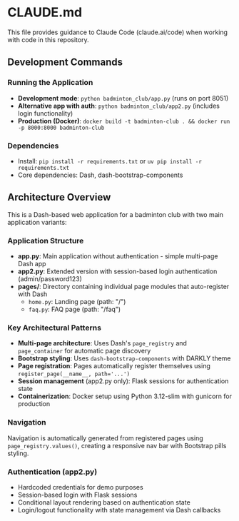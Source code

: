 # CLAUDE.md

This file provides guidance to Claude Code (claude.ai/code) when working with code in this repository.

## Development Commands

### Running the Application
- **Development mode**: `python badminton_club/app.py` (runs on port 8051)
- **Alternative app with auth**: `python badminton_club/app2.py` (includes login functionality)
- **Production (Docker)**: `docker build -t badminton-club . && docker run -p 8000:8000 badminton-club`

### Dependencies
- Install: `pip install -r requirements.txt` or `uv pip install -r requirements.txt`
- Core dependencies: Dash, dash-bootstrap-components

## Architecture Overview

This is a Dash-based web application for a badminton club with two main application variants:

### Application Structure
- **app.py**: Main application without authentication - simple multi-page Dash app
- **app2.py**: Extended version with session-based login authentication (admin/password123)
- **pages/**: Directory containing individual page modules that auto-register with Dash
  - `home.py`: Landing page (path: "/")
  - `faq.py`: FAQ page (path: "/faq")

### Key Architectural Patterns
- **Multi-page architecture**: Uses Dash's `page_registry` and `page_container` for automatic page discovery
- **Bootstrap styling**: Uses `dash-bootstrap-components` with DARKLY theme
- **Page registration**: Pages automatically register themselves using `register_page(__name__, path='...')`
- **Session management** (app2.py only): Flask sessions for authentication state
- **Containerization**: Docker setup using Python 3.12-slim with gunicorn for production

### Navigation
Navigation is automatically generated from registered pages using `page_registry.values()`, creating a responsive nav bar with Bootstrap pills styling.

### Authentication (app2.py)
- Hardcoded credentials for demo purposes
- Session-based login with Flask sessions
- Conditional layout rendering based on authentication state
- Login/logout functionality with state management via Dash callbacks